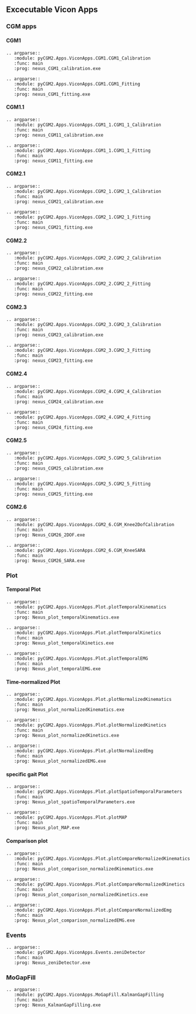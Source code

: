## Excecutable Vicon Apps

### CGM apps

#### CGM1


```{eval-rst}
.. argparse::
   :module: pyCGM2.Apps.ViconApps.CGM1.CGM1_Calibration
   :func: main
   :prog: nexus_CGM1_calibration.exe
```

```{eval-rst}
.. argparse::
   :module: pyCGM2.Apps.ViconApps.CGM1.CGM1_Fitting
   :func: main
   :prog: nexus_CGM1_fitting.exe
```



#### CGM1.1

```{eval-rst}
.. argparse::
   :module: pyCGM2.Apps.ViconApps.CGM1_1.CGM1_1_Calibration
   :func: main
   :prog: nexus_CGM11_calibration.exe
```

```{eval-rst}
.. argparse::
   :module: pyCGM2.Apps.ViconApps.CGM1_1.CGM1_1_Fitting
   :func: main
   :prog: nexus_CGM11_fitting.exe
```


#### CGM2.1

```{eval-rst}
.. argparse::
   :module: pyCGM2.Apps.ViconApps.CGM2_1.CGM2_1_Calibration
   :func: main
   :prog: nexus_CGM21_calibration.exe
```

```{eval-rst}
.. argparse::
   :module: pyCGM2.Apps.ViconApps.CGM2_1.CGM2_1_Fitting
   :func: main
   :prog: nexus_CGM21_fitting.exe
```

#### CGM2.2

```{eval-rst}
.. argparse::
   :module: pyCGM2.Apps.ViconApps.CGM2_2.CGM2_2_Calibration
   :func: main
   :prog: nexus_CGM22_calibration.exe
```

```{eval-rst}
.. argparse::
   :module: pyCGM2.Apps.ViconApps.CGM2_2.CGM2_2_Fitting
   :func: main
   :prog: nexus_CGM22_fitting.exe
```

#### CGM2.3

```{eval-rst}
.. argparse::
   :module: pyCGM2.Apps.ViconApps.CGM2_3.CGM2_3_Calibration
   :func: main
   :prog: nexus_CGM23_calibration.exe
```

```{eval-rst}
.. argparse::
   :module: pyCGM2.Apps.ViconApps.CGM2_3.CGM2_3_Fitting
   :func: main
   :prog: nexus_CGM23_fitting.exe
```

#### CGM2.4

```{eval-rst}
.. argparse::
   :module: pyCGM2.Apps.ViconApps.CGM2_4.CGM2_4_Calibration
   :func: main
   :prog: nexus_CGM24_calibration.exe
```

```{eval-rst}
.. argparse::
   :module: pyCGM2.Apps.ViconApps.CGM2_4.CGM2_4_Fitting
   :func: main
   :prog: nexus_CGM24_fitting.exe
```

#### CGM2.5

```{eval-rst}
.. argparse::
   :module: pyCGM2.Apps.ViconApps.CGM2_5.CGM2_5_Calibration
   :func: main
   :prog: nexus_CGM25_calibration.exe
```

```{eval-rst}
.. argparse::
   :module: pyCGM2.Apps.ViconApps.CGM2_5.CGM2_5_Fitting
   :func: main
   :prog: nexus_CGM25_fitting.exe
```

#### CGM2.6


```{eval-rst}
.. argparse::
   :module: pyCGM2.Apps.ViconApps.CGM2_6.CGM_Knee2DofCalibration
   :func: main
   :prog: Nexus_CGM26_2DOF.exe
```

```{eval-rst}
.. argparse::
   :module: pyCGM2.Apps.ViconApps.CGM2_6.CGM_KneeSARA
   :func: main
   :prog: Nexus_CGM26_SARA.exe
```


### Plot

#### Temporal Plot

```{eval-rst}
.. argparse::
   :module: pyCGM2.Apps.ViconApps.Plot.plotTemporalKinematics
   :func: main
   :prog: Nexus_plot_temporalKinematics.exe
```

```{eval-rst}
.. argparse::
   :module: pyCGM2.Apps.ViconApps.Plot.plotTemporalKinetics
   :func: main
   :prog: Nexus_plot_temporalKinetics.exe
```


```{eval-rst}
.. argparse::
   :module: pyCGM2.Apps.ViconApps.Plot.plotTemporalEMG
   :func: main
   :prog: Nexus_plot_temporalEMG.exe
```


#### Time-normalized Plot



```{eval-rst}
.. argparse::
   :module: pyCGM2.Apps.ViconApps.Plot.plotNormalizedKinematics
   :func: main
   :prog: Nexus_plot_normalizedKinematics.exe
```

```{eval-rst}
.. argparse::
   :module: pyCGM2.Apps.ViconApps.Plot.plotNormalizedKinetics
   :func: main
   :prog: Nexus_plot_normalizedKinetics.exe
```


```{eval-rst}
.. argparse::
   :module: pyCGM2.Apps.ViconApps.Plot.plotNormalizedEmg
   :func: main
   :prog: Nexus_plot_normalizedEMG.exe
```



#### specific gait Plot


```{eval-rst}
.. argparse::
   :module: pyCGM2.Apps.ViconApps.Plot.plotSpatioTemporalParameters
   :func: main
   :prog: Nexus_plot_spatioTemporalParameters.exe
```


```{eval-rst}
.. argparse::
   :module: pyCGM2.Apps.ViconApps.Plot.plotMAP
   :func: main
   :prog: Nexus_plot_MAP.exe
```



#### Comparison plot


```{eval-rst}
.. argparse::
   :module: pyCGM2.Apps.ViconApps.Plot.plotCompareNormalizedKinematics
   :func: main
   :prog: Nexus_plot_comparison_normalizedKinematics.exe
```

```{eval-rst}
.. argparse::
   :module: pyCGM2.Apps.ViconApps.Plot.plotCompareNormalizedKinetics
   :func: main
   :prog: Nexus_plot_comparison_normalizedKinetics.exe
```


```{eval-rst}
.. argparse::
   :module: pyCGM2.Apps.ViconApps.Plot.plotCompareNormalizedEmg
   :func: main
   :prog: Nexus_plot_comparison_normalizedEMG.exe
```


### Events

```{eval-rst}
.. argparse::
   :module: pyCGM2.Apps.ViconApps.Events.zeniDetector
   :func: main
   :prog: Nexus_zeniDetector.exe
```


### MoGapFill


```{eval-rst}
.. argparse::
   :module: pyCGM2.Apps.ViconApps.MoGapFill.KalmanGapFilling
   :func: main
   :prog: Nexus_KalmanGapFilling.exe
```
